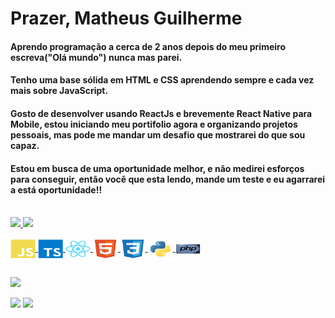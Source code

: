 # Prazer, Matheus Guilherme

#### Aprendo programação a cerca de 2 anos depois do meu primeiro escreva("Olá mundo") nunca mas parei.
#### Tenho uma base sólida em HTML e CSS aprendendo sempre e cada vez mais sobre JavaScript. 
#### Gosto de desenvolver usando ReactJs e brevemente React Native para Mobile, estou iniciando meu portifolio agora e organizando projetos pessoais, mas pode me mandar um desafio que mostrarei do que sou capaz.
#### Estou em busca de uma oportunidade melhor, e não medirei esforços para conseguir, então você que esta lendo, mande um teste e eu agarrarei a está oportunidade!!
<br/>
<div>
  <a href="https://github.com/Theus-Gui-Developer">
  <img height="180em" src="https://github-readme-stats.vercel.app/api?username=Theus-Gui-Developer&show_icons=true&theme=midnight-purple&include_all_commits=true&count_private=true"/>
  <img height="180em" src="https://github-readme-stats.vercel.app/api/top-langs/?username=Theus-Gui-Developer&layout=compact&langs_count=7&theme=midnight-purple"/>
</div>
  
 <div><br>
  <img align="center" alt="Rafa-Js" height="30" width="40" src="https://raw.githubusercontent.com/devicons/devicon/master/icons/javascript/javascript-plain.svg">
  <img align="center" alt="Rafa-Ts" height="30" width="40" src="https://raw.githubusercontent.com/devicons/devicon/master/icons/typescript/typescript-plain.svg">
  <img align="center" alt="Rafa-React" height="30" width="40" src="https://raw.githubusercontent.com/devicons/devicon/master/icons/react/react-original.svg">
  <img align="center" alt="Rafa-HTML" height="30" width="40" src="https://raw.githubusercontent.com/devicons/devicon/master/icons/html5/html5-original.svg">
  <img align="center" alt="Rafa-CSS" height="30" width="40" src="https://raw.githubusercontent.com/devicons/devicon/master/icons/css3/css3-original.svg">
  <img align="center" alt="Rafa-Python" height="30" width="40" src="https://raw.githubusercontent.com/devicons/devicon/master/icons/python/python-original.svg">
  <img align="center" alt="Rafa-Python" height="30" width="40" src="https://raw.githubusercontent.com/devicons/devicon/master/icons/php/php-original.svg">
</div>
  
   ##
 
<div> 
  <a href="https://www.instagram.com/matheuslima3732" target="_blank"><img src="https://img.shields.io/badge/-Instagram-%23E4405F?style=for-the-badge&logo=instagram&logoColor=white" target="_blank"></a>
  
  <a href ="mailto:theus.gui.developer@gmail.com"><img src="https://img.shields.io/badge/-Gmail-%23333?style=for-the-badge&logo=gmail&logoColor=white" target="_blank"></a>
  <a href="nkedin.com/in/matheus-guilherme-pereira-lima-332552213/" target="_blank"><img src="https://img.shields.io/badge/-LinkedIn-%230077B5?style=for-the-badge&logo=linkedin&logoColor=white" target="_blank"></a> 
  </div>
